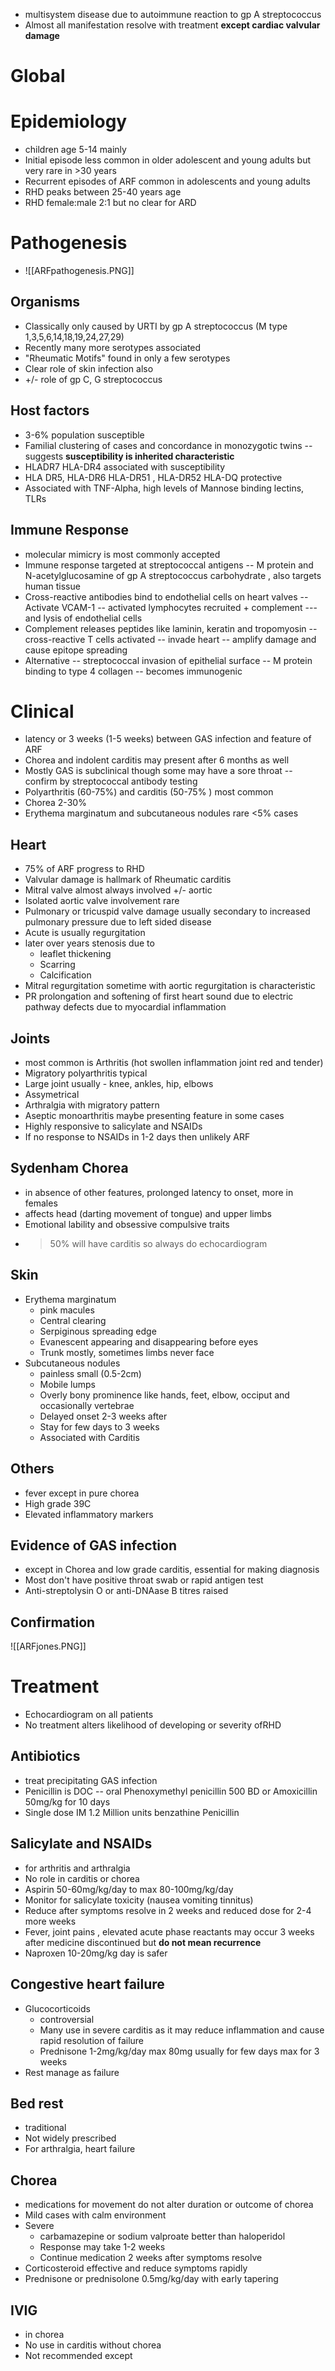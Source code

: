 - multisystem disease due to autoimmune reaction to gp A streptococcus
- Almost all manifestation resolve with treatment **except cardiac valvular damage**
# Global 
# Epidemiology
- children age 5-14 mainly
- Initial episode less common in older adolescent and young adults but very rare in >30 years
- Recurrent episodes of ARF common in adolescents and young adults
- RHD peaks between 25-40 years age 
- RHD female:male 2:1 but no clear for ARD 
# Pathogenesis
- ![[ARFpathogenesis.PNG]]
## Organisms
- Classically only caused by URTI by gp A streptococcus (M type 1,3,5,6,14,18,19,24,27,29)
- Recently many more serotypes associated
- "Rheumatic Motifs" found in only a few serotypes
- Clear role of skin infection also 
- +/- role of gp C, G streptococcus
## Host factors
- 3-6% population susceptible
- Familial clustering of cases and concordance in monozygotic twins -- suggests **susceptibility is inherited characteristic** 
- HLADR7 HLA-DR4 associated with susceptibility
- HLA DR5, HLA-DR6 HLA-DR51 , HLA-DR52 HLA-DQ protective 
- Associated with TNF-Alpha, high levels of Mannose binding lectins, TLRs 
## Immune Response
- molecular mimicry is most commonly accepted 
- Immune response targeted at streptococcal antigens -- M protein  and N-acetylglucosamine of gp A streptococcus carbohydrate , also targets human tissue
- Cross-reactive antibodies bind to endothelial cells on heart valves -- Activate VCAM-1 -- activated lymphocytes recruited + complement --- and lysis of endothelial cells
- Complement releases peptides like laminin, keratin and tropomyosin -- cross-reactive T cells activated -- invade heart -- amplify damage and cause epitope spreading
- Alternative -- streptococcal invasion of epithelial surface -- M protein binding to type 4 collagen -- becomes immunogenic

# Clinical
- latency or 3 weeks (1-5 weeks) between GAS infection and feature of ARF 
- Chorea and indolent carditis may present after 6 months as well 
- Mostly GAS is subclinical though some may have a sore throat -- confirm by streptococcal antibody testing 
- Polyarthritis (60-75%) and carditis (50-75% ) most common 
- Chorea 2-30% 
- Erythema marginatum and subcutaneous nodules rare <5% cases 
## Heart 
- 75% of ARF progress to RHD 
- Valvular damage is hallmark of Rheumatic carditis
- Mitral valve almost always involved +/- aortic 
- Isolated aortic valve involvement rare 
- Pulmonary or tricuspid valve damage usually secondary to increased pulmonary pressure due to left sided disease 
- Acute is usually regurgitation
- later over years stenosis due to 
    - leaflet thickening
    - Scarring
    - Calcification
- Mitral regurgitation sometime with aortic regurgitation is characteristic
- PR prolongation and softening of first heart sound due to electric pathway defects due to myocardial inflammation

## Joints 
- most common is Arthritis (hot swollen inflammation joint red and tender)
- Migratory polyarthritis typical
- Large joint usually - knee, ankles, hip, elbows 
- Assymetrical
- Arthralgia with migratory pattern 
- Aseptic monoarthritis maybe presenting feature in some cases
- Highly responsive to salicylate and NSAIDs
- If no response to NSAIDs in 1-2 days then unlikely ARF 
## Sydenham Chorea 
- in absence of other features, prolonged latency to onset, more in females
- affects head (darting movement of tongue) and upper limbs
- Emotional lability and obsessive compulsive traits
- >50% will have carditis so always do echocardiogram
## Skin
- Erythema marginatum
    - pink macules
    - Central clearing
    - Serpiginous spreading edge 
    - Evanescent appearing and disappearing before eyes 
    - Trunk mostly, sometimes limbs never face 
- Subcutaneous nodules
    - painless small (0.5-2cm)
    - Mobile lumps 
    - Overly bony prominence like hands, feet, elbow, occiput and occasionally vertebrae
    - Delayed onset 2-3 weeks after 
    - Stay for few days to 3 weeks 
    - Associated with Carditis
## Others 
- fever except in pure chorea
- High grade 39C 
- Elevated inflammatory markers
## Evidence of GAS infection
- except in Chorea and low grade carditis, essential for making diagnosis 
- Most don't have positive throat swab or rapid antigen test 
- Anti-streptolysin O or anti-DNAase B titres raised
## Confirmation
![[ARFjones.PNG]]

# Treatment
- Echocardiogram on all patients
- No treatment alters likelihood of developing or severity ofRHD 
## Antibiotics
- treat precipitating GAS infection
- Penicillin is DOC -- oral Phenoxymethyl penicillin 500 BD or Amoxicillin 50mg/kg for 10 days 
- Single dose IM 1.2 Million units benzathine Penicillin 
## Salicylate and NSAIDs
- for arthritis and arthralgia
- No role in carditis or chorea 
- Aspirin 50-60mg/kg/day to max 80-100mg/kg/day 
- Monitor for salicylate toxicity (nausea vomiting tinnitus)
- Reduce after symptoms resolve in 2 weeks and reduced dose for 2-4 more weeks 
- Fever, joint pains , elevated acute phase reactants may occur 3 weeks after medicine discontinued but **do not mean recurrence**
- Naproxen 10-20mg/kg day is safer 
## Congestive heart failure
- Glucocorticoids
    - controversial
    - Many use in severe carditis as it may reduce inflammation and cause rapid resolution of failure
    - Prednisone 1-2mg/kg/day max 80mg usually for few days max for 3 weeks 
- Rest manage as failure
## Bed rest
- traditional
- Not widely prescribed
- For arthralgia, heart failure
## Chorea 
- medications for movement do not alter duration or outcome of chorea 
- Mild cases with calm environment
- Severe 
    - carbamazepine or sodium valproate better than haloperidol
    - Response may take 1-2 weeks 
    - Continue medication 2 weeks after symptoms resolve
- Corticosteroid effective and reduce symptoms rapidly
- Prednisone or prednisolone 0.5mg/kg/day with early tapering
## IVIG 
- in chorea 
- No use in carditis without chorea
- Not recommended except

